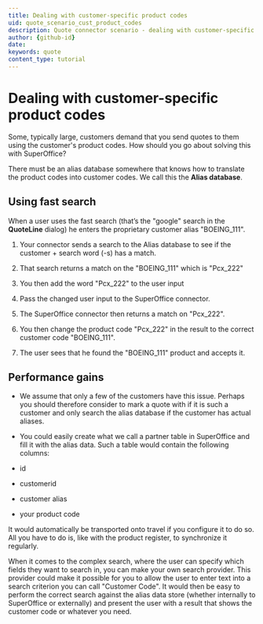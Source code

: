 ```yaml
---
title: Dealing with customer-specific product codes
uid: quote_scenario_cust_product_codes
description: Quote connector scenario - dealing with customer-specific product codes
author: {github-id}
date:
keywords: quote
content_type: tutorial
---
```


# Dealing with customer-specific product codes

Some, typically large, customers demand that you send quotes to them using the customer's product codes. How should you go about solving this with SuperOffice?

There must be an alias database somewhere that knows how to translate the product codes into customer codes. We call this the **Alias database**.

## Using fast search

When a user uses the fast search (that’s the "google" search in the **QuoteLine** dialog) he enters the proprietary customer alias "BOEING_111".

1. Your connector sends a search to the Alias database to see if the customer + search word (-s) has a match.

2. That search returns a match on the "BOEING_111" which is "Pcx_222"

3. You then add the word "Pcx_222" to the user input

4. Pass the changed user input to the SuperOffice connector.

5. The SuperOffice connector then returns a match on "Pcx_222".

6. You then change the product code "Pcx_222" in the result to the correct customer code "BOEING_111".

7. The user sees that he found the "BOEING_111" product and accepts it.

## Performance gains

* We assume that only a few of the customers have this issue. Perhaps you should therefore consider to mark a quote with if it is such a customer and only search the alias database if the customer has actual aliases.

* You could easily create what we call a partner table in SuperOffice and fill it with the alias data. Such a table would contain the following columns:

* id
* customerid
* customer alias
* your product code

It would automatically be transported onto travel if you configure it to do so. All you have to do is, like with the product register, to synchronize it regularly.

When it comes to the complex search, where the user can specify which fields they want to search in, you can make your own search provider. This provider could make it possible for you to allow the user to enter text into a search criterion you can call "Customer Code". It would then be easy to perform the correct search against the alias data store (whether internally to SuperOffice or externally) and present the user with a result that shows the customer code or whatever you need.
